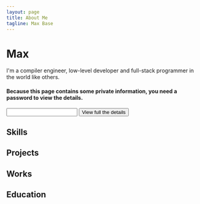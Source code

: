 ```yaml
---
layout: page
title: About Me
tagline: Max Base
---
```


# Max
I'm a compiler engineer, low-level developer and full-stack programmer in the world like others.


#### Because this page contains some private information, you need a password to view the details.

<input type="password" name="password" id="password" required="true">
<button id="view">View full the details</button>

<style>
.secret
{
  display: none;
}
</style>

## Skills

<div class="secret">
  - Compiler
  - Assembly
  - C
  - ...
</div>
 
## Projects

<div class="secret">
  - ...
</div>

## Works

<div class="secret">
  - ...
</div>

## Education

<div class="secret">
  - ...
</div>

<script>
let button=document.querySelector("#view");
let password=document.querySelector("#password");
function parse(input)
{
  let maps=password();
  console.log(maps);
}
function password()
{
  const getName = (i) =>
  {
       const previousLetters = (i >= 26 ? getColumnName(Math.floor(i / 26) -1 ) : '');
       const lastLetter = 'ABCDEFGHIJKLMNOPQRSTUVWXYZ'[i % 26]; 
       return previousLetters + lastLetter;
  }
  let maps={};
  const charStart=33;
  const CharDone=125;
  let passwordIndex=0;
  for(let index=charStart;index<=CharDone;index++)
  {
    // passwordIndex=index-charStart;
    if(! password[passwordIndex])
    {
      passwordIndex=0;
    }
    maps[String.fromCharCode(index)]=password[passwordIndex];
    passwordIndex++;
  }
  return maps;
}
if(button && password && password.value!="")
{
  let secrets=document.querySelectorAll(".secret");
  // console.log(secrets);
  for(secret of secrets)
  {
    // console.log(secret);
    secret.innerHTML=parse(secret.innerHTML);
  }
}
else
{
  alert("Error!");
}
</script>
